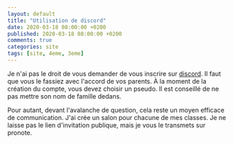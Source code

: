```yaml
---
layout: default
title: "Utilisation de discord"
date: 2020-03-18 08:00:00 +0200
published: 2020-03-18 08:00:00 +0200
comments: true
categories: site
tags: [site, 4eme, 3eme]
---
```


Je n'ai pas le droit de vous demander de vous inscrire sur [discord](https://discordapp.com/). Il faut que vous le fassiez avec l'accord de vos parents. À la moment de la création du compte, vous devez choisir un pseudo. Il est conseillé de ne pas mettre son nom de famille dedans.

Pour autant, devant l'avalanche de question, cela reste un moyen efficace de communication. J'ai crée un salon pour chacune de mes classes. Je ne laisse pas le lien d'invitation publique, mais je vous le transmets sur pronote.



